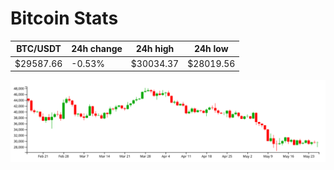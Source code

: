 # Bitcoin Stats

BTC/USDT|24h change|24h high|24h low|
|---|---|---|---|
|$29587.66|-0.53%|$30034.37|$28019.56|

<img src="./chart.svg">
